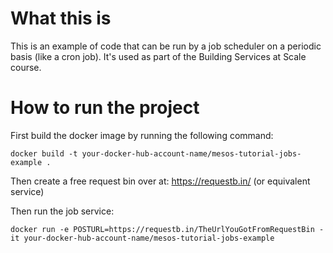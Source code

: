 # What this is
This is an example of code that can be run by a job scheduler on a periodic basis (like a cron job). It's used as part of the Building Services at Scale course.

# How to run the project
First build the docker image by running the following command:
```
docker build -t your-docker-hub-account-name/mesos-tutorial-jobs-example .
```
Then create a free request bin over at: <https://requestb.in/> (or equivalent service)

Then run the job service:
```
docker run -e POSTURL=https://requestb.in/TheUrlYouGotFromRequestBin -it your-docker-hub-account-name/mesos-tutorial-jobs-example
```